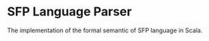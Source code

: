SFP Language Parser
===================

The implementation of the formal semantic of SFP language in Scala.
